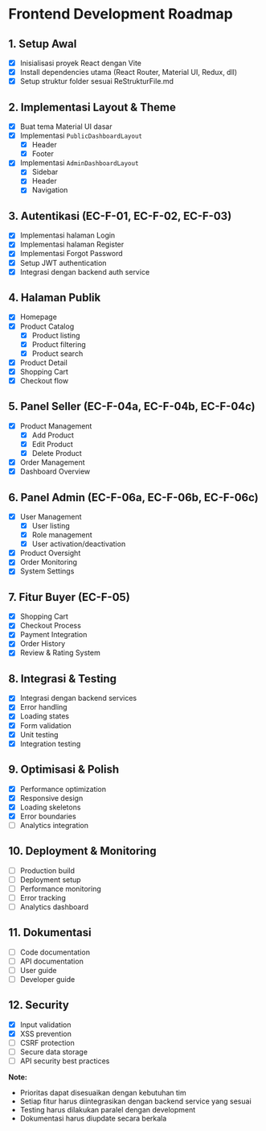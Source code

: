 # Frontend Development Roadmap

## 1. Setup Awal
- [x] Inisialisasi proyek React dengan Vite
- [x] Install dependencies utama (React Router, Material UI, Redux, dll)
- [x] Setup struktur folder sesuai ReStrukturFile.md

## 2. Implementasi Layout & Theme
- [x] Buat tema Material UI dasar
- [x] Implementasi `PublicDashboardLayout`
  - [x] Header
  - [x] Footer
- [x] Implementasi `AdminDashboardLayout`
  - [x] Sidebar
  - [x] Header
  - [x] Navigation

## 3. Autentikasi (EC-F-01, EC-F-02, EC-F-03)
- [x] Implementasi halaman Login
- [x] Implementasi halaman Register
- [x] Implementasi Forgot Password
- [x] Setup JWT authentication
- [x] Integrasi dengan backend auth service

## 4. Halaman Publik
- [x] Homepage
- [x] Product Catalog
  - [x] Product listing
  - [x] Product filtering
  - [x] Product search
- [x] Product Detail
- [x] Shopping Cart
- [x] Checkout flow

## 5. Panel Seller (EC-F-04a, EC-F-04b, EC-F-04c)
- [x] Product Management
  - [x] Add Product
  - [x] Edit Product
  - [x] Delete Product
- [x] Order Management
- [x] Dashboard Overview

## 6. Panel Admin (EC-F-06a, EC-F-06b, EC-F-06c)
- [x] User Management
  - [x] User listing
  - [x] Role management
  - [x] User activation/deactivation
- [x] Product Oversight
- [x] Order Monitoring
- [x] System Settings

## 7. Fitur Buyer (EC-F-05)
- [x] Shopping Cart
- [x] Checkout Process
- [x] Payment Integration
- [x] Order History
- [x] Review & Rating System

## 8. Integrasi & Testing
- [x] Integrasi dengan backend services
- [x] Error handling
- [x] Loading states
- [x] Form validation
- [x] Unit testing
- [x] Integration testing

## 9. Optimisasi & Polish
- [x] Performance optimization
- [x] Responsive design
- [x] Loading skeletons
- [x] Error boundaries
- [ ] Analytics integration

## 10. Deployment & Monitoring
- [ ] Production build
- [ ] Deployment setup
- [ ] Performance monitoring
- [ ] Error tracking
- [ ] Analytics dashboard

## 11. Dokumentasi
- [ ] Code documentation
- [ ] API documentation
- [ ] User guide
- [ ] Developer guide

## 12. Security
- [x] Input validation
- [x] XSS prevention
- [ ] CSRF protection
- [ ] Secure data storage
- [ ] API security best practices

**Note:** 
- Prioritas dapat disesuaikan dengan kebutuhan tim
- Setiap fitur harus diintegrasikan dengan backend service yang sesuai
- Testing harus dilakukan paralel dengan development
- Dokumentasi harus diupdate secara berkala
